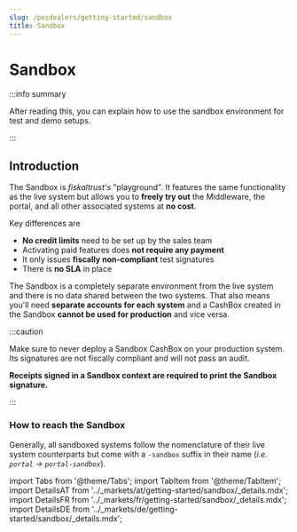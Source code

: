 ```yaml
---
slug: /posdealers/getting-started/sandbox
title: Sandbox
---
```

# Sandbox

:::info summary

After reading this, you can explain how to use the sandbox environment for test and demo setups.

:::

## Introduction

The Sandbox is *fiskaltrust's* "playground". It features the same functionality as the live system but allows you to **freely try out** the Middleware, the portal, and all other associated systems at **no cost**.

Key differences are

* **No credit limits** need to be set up by the sales team
* Activating paid features does **not require any payment**
* It only issues **fiscally non-compliant** test signatures
* There is **no SLA** in place

The Sandbox is a completely separate environment from the live system and there is no data shared between the two systems. That also means you'll need **separate accounts for each system** and a CashBox created in the Sandbox **cannot be used for production** and vice versa.

:::caution

Make sure to never deploy a Sandbox CashBox on your production system. Its signatures are not fiscally compliant and will not pass an audit.

**Receipts signed in a Sandbox context are required to print the Sandbox signature.**

:::

### How to reach the Sandbox

Generally, all sandboxed systems follow the nomenclature of their live system counterparts but come with a `-sandbox` suffix in their name (*i.e. `portal` &rarr; `portal-sandbox`*).


import Tabs from '@theme/Tabs';
import TabItem from '@theme/TabItem';
import DetailsAT from '../_markets/at/getting-started/sandbox/_details.mdx';
import DetailsFR from '../_markets/fr/getting-started/sandbox/_details.mdx';
import DetailsDE from '../_markets/de/getting-started/sandbox/_details.mdx';

<Tabs groupId="market">

  <TabItem value="AT" label="Austria">
    <DetailsAT />
  </TabItem>

  <TabItem value="FR" label="France">
    <DetailsFR />
  </TabItem>

  <TabItem value="DE" label="Germany">
    <DetailsDE />
  </TabItem>

</Tabs>